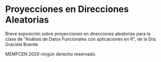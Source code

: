 # Proyecciones en Direcciones Aleatorias
Breve exposición sobre proyecciones en direcciones aleatorias para la clase de "Análisis de Datos Funcionales con aplicaciones en R", de la Dra. Graciela Boente

MEMFCEN 2020 ningún derecho reservado.
